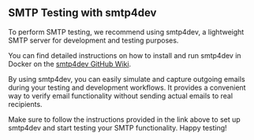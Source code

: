 ## SMTP Testing with smtp4dev

To perform SMTP testing, we recommend using smtp4dev, a lightweight SMTP server for development and testing purposes. 

You can find detailed instructions on how to install and run smtp4dev in Docker on the [smtp4dev GitHub Wiki](https://github.com/rnwood/smtp4dev/wiki/Installation#how-to-run-smtp4dev-in-docker).

By using smtp4dev, you can easily simulate and capture outgoing emails during your testing and development workflows. It provides a convenient way to verify email functionality without sending actual emails to real recipients.

Make sure to follow the instructions provided in the link above to set up smtp4dev and start testing your SMTP functionality. Happy testing!
